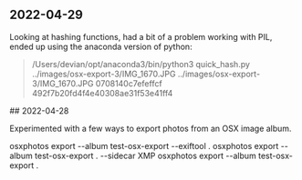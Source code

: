 ## 2022-04-29 

Looking at hashing functions, had a bit of a problem working with PIL, ended up using the anaconda version of python:
> /Users/devian/opt/anaconda3/bin/python3 quick_hash.py ../images/osx-export-3/IMG_1670.JPG
../images/osx-export-3/IMG_1670.JPG
0708140c7efeffcf
492f7b20fd4f4e40308ae31f53e41ff4 


## 2022-04-28 

Experimented with a few ways to export photos from an OSX image album. 

osxphotos export --album test-osx-export --exiftool  .
osxphotos export --album test-osx-export . --sidecar XMP
osxphotos export --album test-osx-export .

